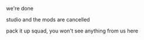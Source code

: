 we're done

studio and the mods are cancelled

pack it up squad, you won't see anything from us here
